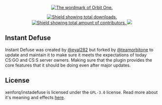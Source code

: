<!-- HEADER -->
<p align=center>
  <a href="https://orbitone.org">
    <img src="https://raw.githubusercontent.com/teamorbitone/branding/main/Wordmarks/Color.png" alt="The wordmark of Orbit One.">
  </a>
</p>

<!-- SHIELDS -->
<p align=center>
  <a href="https://github.com/xenforq/instadefuse/releases/">
    <img src="https://img.shields.io/github/downloads/xenforq/instadefuse/latest/total.svg?style=for-the-badge&color=brightgreen" alt="Shield showing total downloads.">
  </a>
  <a href="https://github.com/xenforq/instadefuse/graphs/contributors">
    <img src="https://img.shields.io/github/contributors/xenforq/instadefuse.svg?style=for-the-badge&color=brightgreen" alt="Shield showing total amount of contributors.">
  </a>
  <img src="https://badges.pufler.dev/visits/xenforq/instadefuse?style=for-the-badge">
</p>

<!-- ABOUT -->
## Instant Defuse
Instant Defuse was created by [@eyal282](https://github.com/eyal282) but forked by [@teamorbitone](https://github.com/teamorbitone) to update and maintain it to make sure it meets the expectations of today CS:GO and CS:S server owners. Making sure that the plugin provides the core features that it should be doing even after major updates.

<!-- LICENSE -->
## License
xenforq/instadefuse is licensed under the ``GPL-3.0`` license. Read more about it's meaning and effects [here](https://github.com/xenforq/instadefuse/blob/main/LICENSE).
